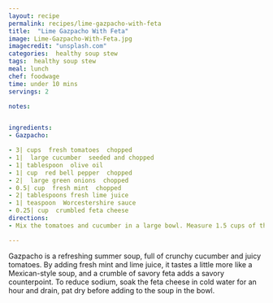 ```yaml
---
layout: recipe
permalink: recipes/lime-gazpacho-with-feta
title:  "Lime Gazpacho With Feta"
image: Lime-Gazpacho-With-Feta.jpg
imagecredit: "unsplash.com"
categories:  healthy soup stew
tags:  healthy soup stew
meal: lunch
chef: foodwage
time: under 10 mins
servings: 2

notes:


ingredients:
- Gazpacho:

- 3| cups  fresh tomatoes  chopped
- 1|  large cucumber  seeded and chopped
- 1| tablespoon  olive oil
- 1| cup  red bell pepper  chopped
- 2|  large green onions  chopped
- 0.5| cup  fresh mint  chopped
- 2| tablespoons fresh lime juice
- 1| teaspoon  Worcestershire sauce
- 0.25| cup  crumbled feta cheese
directions:
- Mix the tomatoes and cucumber in a large bowl. Measure 1.5 cups of the mixture and place in a food processor or blender. Add the olive oil and process until pureed. Pour back into the bowl. Add the peppers, green onions, mint, lime juice and Worcestershire, stir to mix. Chill until time to serve.

---
```


Gazpacho is a refreshing summer soup, full of crunchy cucumber and juicy tomatoes. By adding fresh mint and lime juice, it tastes a little more like a Mexican-style soup, and a crumble of savory feta adds a savory counterpoint. To reduce sodium, soak the feta cheese in cold water for an hour and drain, pat dry before adding to the soup in the bowl.